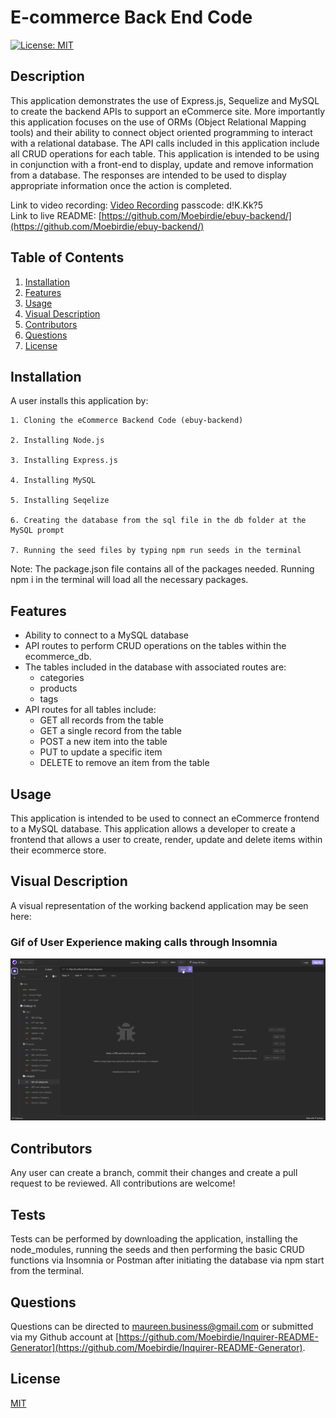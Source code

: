 # E-commerce Back End Code


[![License: MIT](https://img.shields.io/badge/License-MIT-yellow.svg)](https://opensource.org/licenses/MIT)

## Description

This application demonstrates the use of Express.js, Sequelize and MySQL to create the backend APIs to support an eCommerce site. More importantly this application focuses on the use of ORMs (Object Relational Mapping tools) and their ability to connect object oriented programming to interact with a relational database.  The API calls included in this application include all CRUD operations for each table. This application is intended to be using in conjunction with a front-end to display, update and remove information from a database.  The responses are intended to be used to display appropriate information once the action is completed.


Link to video recording: [Video Recording](https://us02web.zoom.us/rec/share/6vW4rNHD3B2EDWWG2d1sqbAHHI3fZNmoAAn1UaahWgBkf05D6EvH0YPyyLzyRifa.ZNQcsCr5ldGR5fQW?startTime=1691950480000)     passcode: d!K.Kk?5  
Link to live README: [https://github.com/Moebirdie/ebuy-backend/](https://github.com/Moebirdie/ebuy-backend/)


## Table of Contents

1. [Installation](#Installation)
2. [Features](#Features)
3. [Usage](#Usage)
4. [Visual Description](#Visual-Description)
5. [Contributors](#Contributing)
6. [Questions](#Questions)
7. [License](#License)
  

## Installation <a id="Installation"></a>


A user installs this application by:  

	1. Cloning the eCommerce Backend Code (ebuy-backend)  

	2. Installing Node.js  

	3. Installing Express.js 
 
 	4. Installing MySQL  

	5. Installing Seqelize  

 	6. Creating the database from the sql file in the db folder at the MySQL prompt  

   	7. Running the seed files by typing npm run seeds in the terminal

Note:  The package.json file contains all of the packages needed.  Running npm i in the terminal will load all the necessary packages.
  

## Features <a id="Features"></a>

 - Ability to connect to a MySQL database
 - API routes to perform CRUD operations on the tables within the ecommerce_db.  
 - The tables included in the database with associated routes are:  
	- categories  
  	- products  
  	- tags
- API routes for all tables include:
	- GET all records from the table
 	- GET a single record from the table
  	- POST a new item into the table
  	- PUT to update a specific item
  	- DELETE to remove an item from the table
  

## Usage <a id="Usage"></a>

This application is intended to be used to connect an eCommerce frontend to a MySQL database. This application allows a developer to create a frontend that allows a user to create, render, update and delete items within their ecommerce store.
  

## Visual Description <a id="Visual-Description"></a>

A visual representation of the working backend application may be seen here:  

### Gif of User Experience making calls through Insomnia     

![desc](https://github.com/Moebirdie/ebuy-backend/blob/main/Challenge13ORM.gif)  



## Contributors <a id="Contributing"></a>

Any user can create a branch, commit their changes and create a pull request to be reviewed. All contributions are welcome!
  

## Tests <a id="Tests"></a>

Tests can be performed by downloading the application, installing the node_modules, running the seeds and then performing the basic CRUD functions via Insomnia or Postman after initiating the database via npm start from the terminal.
  

## Questions  <a id="Questions"></a>

Questions can be directed to maureen.business@gmail.com or submitted via my Github account at [https://github.com/Moebirdie/Inquirer-README-Generator](https://github.com/Moebirdie/Inquirer-README-Generator).
  

## License <a id="License"></a>

[MIT](https://opensource.org/licenses/MIT)
